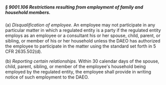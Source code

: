 ##### § 9001.106 Restrictions resulting from employment of family and household members. #####

(a) *Disqualification of employee.* An employee may not participate in any particular matter in which a regulated entity is a party if the regulated entity employs as an employee or a consultant his or her spouse, child, parent, or sibling, or member of his or her household unless the DAEO has authorized the employee to participate in the matter using the standard set forth in 5 CFR 2635.502(d).

(b) *Reporting certain relationships.* Within 30 calendar days of the spouse, child, parent, sibling, or member of the employee's household being employed by the regulated entity, the employee shall provide in writing notice of such employment to the DAEO.